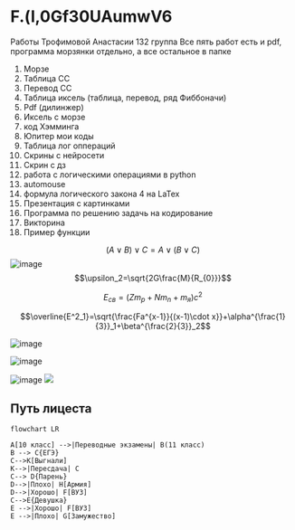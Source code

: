 # F.(l,0Gf30UAumwV6
Работы Трофимовой Анастасии 132 группа
Все пять работ есть и pdf, программа морзянки отдельно, а все остальное в папке
 1. Морзе
 2. Таблица СС
 3. Перевод СС
 4. Таблица иксель (таблица, перевод, ряд Фиббоначи)
 5. Pdf (дилинжер)
 6. Иксель с морзе
 7. код Хэмминга 
 8. Юпитер мои коды
 9. Таблица лог оппераций 
 10. Скрины с нейросети 
 11. Скрин с дз
 12. работа с логическими операциями в python
 13. automouse
 14. формула логического закона 4 на LaTex
 15. Презентация с картинками
 16. Программа по решению задачь на кодирование 
 17. Викторина 
 18. Пример функции 

 $$(A\vee B) \vee C= A \vee (B \vee C)$$
![image](https://user-images.githubusercontent.com/114457110/200458314-38c90154-96e8-4ef6-8352-3280d19e79af.png)
$$\upsilon_2=\sqrt{2G\frac{M}{R_{0}}}$$

$$E_{св}=(Zm_p+Nm_n+m_я)c^2$$

$$\overline{E^2_1}=\sqrt{\frac{Fa^{x-1}}{(x-1)\cdot x}}+\alpha^{\frac{1}{3}}_1+\beta^{\frac{2}{3}}_2$$

![image](https://user-images.githubusercontent.com/114457110/200717165-08c22797-0a7b-42fe-a39d-932c8dd2d5c7.png)

![image](https://user-images.githubusercontent.com/114457110/200717293-d4390a39-7779-4188-97a9-00ff8cf675ed.png)

![image](https://user-images.githubusercontent.com/114457110/200723566-4e70067a-4574-4bd0-8424-905a8f87648a.png)
[![](https://mermaid.ink/img/pako:eNplj7EKwkAMhl8lZO4i4nKzoEunrl1CL2ps71KuOUoR392zKihmCvl-_o_csFPP6PCqOUVe2ghlTGxgqBeYNfUSz-DpTSbuTDTCQcEUBulkCS8CUFPPYEwOdg5q_pxLNI-TkaTJwfab7HUVONg8rxUcGf4sFw3fTV7n-On6sTRiK3wrsMLAKZD48tvtGWrRLly60JXV84nyYC228V6ilE2bJXboLGWuMI-ejPdC50QB3YmGie8P6A5dFQ?type=png)](https://mermaid.live/edit#pako:eNplj7EKwkAMhl8lZO4i4nKzoEunrl1CL2ps71KuOUoR392zKihmCvl-_o_csFPP6PCqOUVe2ghlTGxgqBeYNfUSz-DpTSbuTDTCQcEUBulkCS8CUFPPYEwOdg5q_pxLNI-TkaTJwfab7HUVONg8rxUcGf4sFw3fTV7n-On6sTRiK3wrsMLAKZD48tvtGWrRLly60JXV84nyYC228V6ilE2bJXboLGWuMI-ejPdC50QB3YmGie8P6A5dFQ)

## Путь лицеста
```mermaid
flowchart LR

A[10 класс] -->|Переводные экзамены| B(11 класс)
B --> C{ЕГЭ}
C-->K[Выгнали]
K-->|Пересдача| C
C--> D{Парень}
D-->|Плохо| H[Армия]
D-->|Хорошо| F[ВУЗ]
C-->E{Девушка}
E -->|Хорошо| F[ВУЗ]
E -->|Плохо| G[Замужество]
```
